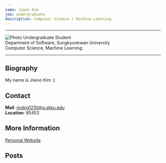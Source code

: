 ```yaml
---
name: Jiwoo Kim
job: undergraduate
description: Computer Science / Machine Learning
---
```


<hr>

![Photo](http://cheb-room.ru/uploads/cheb/2016/11/w9RC4W-QqXw-200x200.jpg)
Undergraduate Student<br>Department of Software, Sungkyunkwan University<br>Computer Science, Machine Learning

<hr>

## Biography
My name is Jiwoo Kim :)

## Contact
**Mail**:   jindog1210@g.skku.edu<br>
**Location**: 85453

## More Information
[Personal Website]()

## Posts
